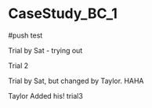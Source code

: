 # CaseStudy_BC_1


#push test

Trial by Sat - trying out


Trial 2 

Trial by Sat, but changed by Taylor. HAHA

Taylor Added his!
trial3
